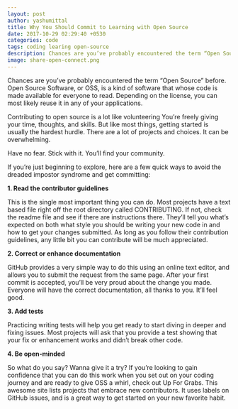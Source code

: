 ```yaml
---
layout: post
author: yashumittal
title: Why You Should Commit to Learning with Open Source
date: 2017-10-29 02:29:40 +0530
categories: code
tags: coding learing open-source
description: Chances are you’ve probably encountered the term “Open Source” before. Open Source Software, or OSS, is a kind of software that whose code is made available for everyone to read. Depending on the license, you can most likely reuse it
image: share-open-connect.png
---
```


Chances are you’ve probably encountered the term “Open Source” before. Open Source Software, or OSS, is a kind of software that whose code is made available for everyone to read. Depending on the license, you can most likely reuse it in any of your applications.

Contributing to open source is a lot like volunteering You’re freely giving your time, thoughts, and skills. But like most things, getting started is usually the hardest hurdle. There are a lot of projects and choices. It can be overwhelming.

Have no fear. Stick with it. You’ll find your community.

If you’re just beginning to explore, here are a few quick ways to avoid the dreaded impostor syndrome and get committing:

**1. Read the contributor guidelines**

This is the single most important thing you can do. Most projects have a text based file right off the root directory called CONTRIBUTING. If not, check the readme file and see if there are instructions there. They’ll tell you what’s expected on both what style you should be writing your new code in and how to get your changes submitted. As long as you follow their contribution guidelines, any little bit you can contribute will be much appreciated.

**2. Correct or enhance documentation**

GitHub provides a very simple way to do this using an online text editor, and allows you to submit the request from the same page. After your first commit is accepted, you’ll be very proud about the change you made. Everyone will have the correct documentation, all thanks to you. It’ll feel good.

**3. Add tests**

Practicing writing tests will help you get ready to start diving in deeper and fixing issues. Most projects will ask that you provide a test showing that your fix or enhancement works and didn’t break other code.

**4. Be open-minded**

So what do you say? Wanna give it a try? If you’re looking to gain confidence that you can do this work when you set out on your coding journey and are ready to give OSS a whirl, check out Up For Grabs. This awesome site lists projects that embrace new contributors. It uses labels on GitHub issues, and is a great way to get started on your new favorite habit.
